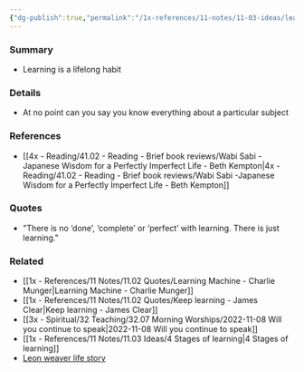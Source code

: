 ```yaml
---
{"dg-publish":true,"permalink":"/1x-references/11-notes/11-03-ideas/learning-is-never-done/","title":"Learning is never done","created":"2023-10-21T14:40:25.000+03:00","updated":"2024-02-14T20:18:28.587+03:00"}
---
```



### Summary
- Learning is a lifelong habit

### Details
- At no point can you say you know everything about a particular subject

### References
- [[4x - Reading/41.02 - Reading - Brief book reviews/Wabi Sabi -Japanese Wisdom for a Perfectly Imperfect Life - Beth Kempton\|4x - Reading/41.02 - Reading - Brief book reviews/Wabi Sabi -Japanese Wisdom for a Perfectly Imperfect Life - Beth Kempton]]

### Quotes
- "There is no ‘done’, ‘complete’ or ‘perfect’ with learning. There is just learning."

### Related
- [[1x - References/11 Notes/11.02 Quotes/Learning Machine - Charlie Munger\|Learning Machine - Charlie Munger]]
- [[1x - References/11 Notes/11.02 Quotes/Keep learning - James Clear\|Keep learning - James Clear]]
- [[3x - Spiritual/32 Teaching/32.07 Morning Worships/2022-11-08 Will you continue to speak\|2022-11-08 Will you continue to speak]]
- [[1x - References/11 Notes/11.03 Ideas/4 Stages of learning\|4 Stages of learning]]
- [Leon weaver life story](https://wol.jw.org/en/wol/pc/r1/lp-e/1200273453/562/0)

